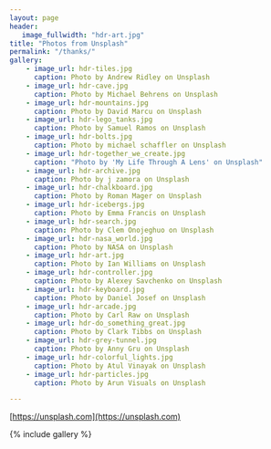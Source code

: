 ```yaml
---
layout: page
header:
   image_fullwidth: "hdr-art.jpg"
title: "Photos from Unsplash"
permalink: "/thanks/"
gallery:
    - image_url: hdr-tiles.jpg
      caption: Photo by Andrew Ridley on Unsplash
    - image_url: hdr-cave.jpg
      caption: Photo by Michael Behrens on Unsplash
    - image_url: hdr-mountains.jpg
      caption: Photo by David Marcu on Unsplash
    - image_url: hdr-lego_tanks.jpg
      caption: Photo by Samuel Ramos on Unsplash
    - image_url: hdr-bolts.jpg
      caption: Photo by michael schaffler on Unsplash
    - image_url: hdr-together_we_create.jpg
      caption: "Photo by 'My Life Through A Lens' on Unsplash"
    - image_url: hdr-archive.jpg
      caption: Photo by j zamora on Unsplash
    - image_url: hdr-chalkboard.jpg
      caption: Photo by Roman Mager on Unsplash
    - image_url: hdr-icebergs.jpg
      caption: Photo by Emma Francis on Unsplash
    - image_url: hdr-search.jpg
      caption: Photo by Clem Onojeghuo on Unsplash
    - image_url: hdr-nasa_world.jpg
      caption: Photo by NASA on Unsplash
    - image_url: hdr-art.jpg
      caption: Photo by Ian Williams on Unsplash
    - image_url: hdr-controller.jpg
      caption: Photo by Alexey Savchenko on Unsplash
    - image_url: hdr-keyboard.jpg
      caption: Photo by Daniel Josef on Unsplash
    - image_url: hdr-arcade.jpg
      caption: Photo by Carl Raw on Unsplash
    - image_url: hdr-do_something_great.jpg
      caption: Photo by Clark Tibbs on Unsplash
    - image_url: hdr-grey-tunnel.jpg
      caption: Photo by Anny Gru on Unsplash
    - image_url: hdr-colorful_lights.jpg
      caption: Photo by Atul Vinayak on Unsplash
    - image_url: hdr-particles.jpg
      caption: Photo by Arun Visuals on Unsplash

---
```


[https://unsplash.com](https://unsplash.com)

{% include gallery %}
